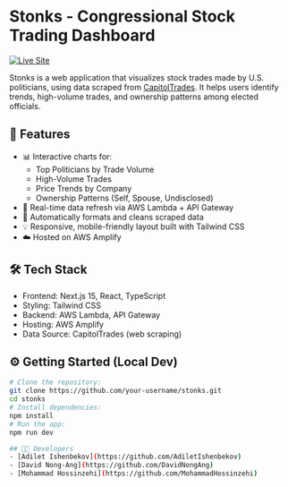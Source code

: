 # Stonks - Congressional Stock Trading Dashboard

[![Live Site](https://img.shields.io/badge/Live-Demo-blue?style=for-the-badge&logo=vercel)](https://main.d3mjnwrqvz2taq.amplifyapp.com/)

Stonks is a web application that visualizes stock trades made by U.S. politicians, using data scraped from [CapitolTrades](https://www.capitoltrades.com/). 
It helps users identify trends, high-volume trades, and ownership patterns among elected officials.

## 🚀 Features
- 📊 Interactive charts for:
  - Top Politicians by Trade Volume
  - High-Volume Trades
  - Price Trends by Company
  - Ownership Patterns (Self, Spouse, Undisclosed)
- 🔄 Real-time data refresh via AWS Lambda + API Gateway
- 🧠 Automatically formats and cleans scraped data
- 💡 Responsive, mobile-friendly layout built with Tailwind CSS
- ☁️ Hosted on AWS Amplify

## 🛠 Tech Stack
- Frontend: Next.js 15, React, TypeScript
- Styling: Tailwind CSS
- Backend: AWS Lambda, API Gateway
- Hosting: AWS Amplify
- Data Source: CapitolTrades (web scraping)

## ⚙️ Getting Started (Local Dev)

```bash
# Clone the repository:
git clone https://github.com/your-username/stonks.git
cd stonks
# Install dependencies:
npm install
# Run the app:
npm run dev

## 👤👤 Developers
- [Adilet Ishenbekov](https://github.com/AdiletIshenbekov)
- [David Nong-Ang](https://github.com/DavidNongAng)
- [Mohammad Hossinzehi](https://github.com/MohammadHossinzehi)